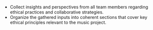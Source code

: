 - Collect insights and perspectives from all team members regarding ethical practices and collaborative strategies.
- Organize the gathered inputs into coherent sections that cover key ethical principles relevant to the music project.